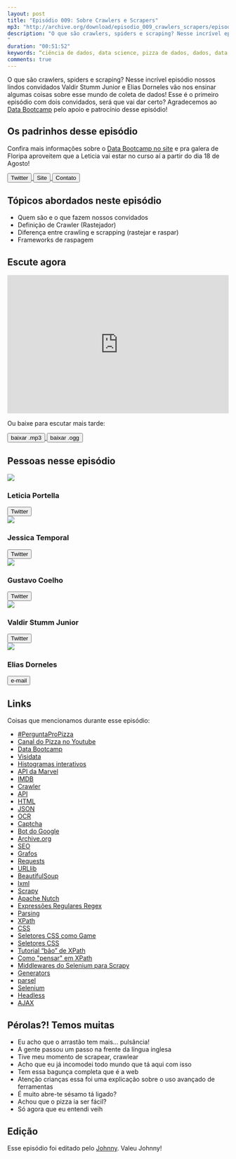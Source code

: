 ```yaml
---
layout: post
title: "Episódio 009: Sobre Crawlers e Scrapers"
mp3: "http://archive.org/download/episodio_009_crawlers_scrapers/episodio_009_crawlers_scrapers.mp3"
description: "O que são crawlers, spiders e scraping? Nesse incrível episódio nossos lindos convidados Valdir Stumm Junior e Elias Dorneles vão nos ensinar algumas coisas sobre esse mundo de coleta de dados! Esse é o primeiro episódio com dois convidados, será que vai dar certo? Agradecemos ao [Data Bootcamp](http://databootcamp.com.br) pelo apoio e patrocínio desse episódio!
"
duration: "00:51:52"
keywords: “ciência de dados, data science, pizza de dados, dados, data, data Science pizza, python, ds, machine learning, crawlers, scrapers, raspagem, raspagem de dados, raspadores, rastejadores, data bootcamp"
comments: true
---
```


O que são crawlers, spiders e scraping? Nesse incrível episódio nossos lindos convidados Valdir Stumm Junior e Elias Dorneles vão nos ensinar algumas coisas sobre esse mundo de coleta de dados! Esse é o primeiro episódio com dois convidados, será que vai dar certo? Agradecemos ao [Data Bootcamp](http://databootcamp.com.br) pelo apoio e patrocínio desse episódio!

## Os padrinhos desse episódio

Confira mais informações sobre o [Data Bootcamp no site](http://databootcamp.com.br) e pra galera de Floripa aproveitem que a Leticia vai estar no curso aí a partir do dia 18 de Agosto!

<div class="download">
  <a href="https://twitter.com/databootcampbr">
    <button class="btn btn-twitter">Twitter</button>
  </a>
  <a href="http://databootcamp.com.br/">
    <button class="btn btn-site">Site</button>
  </a>
  <a href="http://databootcamp.com.br/#contato">
    <button class="btn btn-github">Contato</button>
  </a>
</div>

## Tópicos abordados neste episódio

- Quem são e o que fazem nossos convidados
- Definição de Crawler (Rastejador)
- Diferença entre crawling e scrapping (rastejar e raspar)
- Frameworks de raspagem

## Escute agora

<div class="player-div">
<iframe width="100%" height="315" src="https://www.youtube.com/embed/YYqYnmBy37Y" frameborder="0" allow="autoplay; encrypted-media" allowfullscreen></iframe>
</div>

Ou baixe para escutar mais tarde:

<div class="download">
  <a href="http://archive.org/download/episodio_009_crawlers_scrapers/episodio_009_crawlers_scrapers.mp3">
    <button class="btn btn-mp3">baixar .mp3</button>
  </a>
  <a href="http://archive.org/download/episodio_009_crawlers_scrapers/episodio_009_crawlers_scrapers.ogg">
    <button class="btn btn-ogg">baixar .ogg</button>
  </a>
</div>

## Pessoas nesse episódio

<div class="row">
  <div class="pizzaiolo-img">
    <img class="img-circle" src="{{ site.lele_photo }}">
  </div>
  <div>
    <h3>Leticia Portella</h3>
    <a href="https://twitter.com/leleportella">
      <button class="btn btn-twitter">Twitter</button>
    </a>
  </div>
</div>
<div class="row">
  <div class="pizzaiolo-img">
    <img class="img-circle" src="{{ site.jess_photo }}">
  </div>
  <div>
    <h3>Jessica Temporal</h3>
    <a href="https://twitter.com/jesstemporal">
      <button class="btn btn-twitter">Twitter</button>
    </a>
  </div>
</div>
<div class="row">
  <div class="pizzaiolo-img">
    <img class="img-circle" src="{{ site.gust_photo }}">
  </div>
  <div>
    <h3>Gustavo Coelho</h3>
    <a href="https://twitter.com/gusrabbit">
      <button class="btn btn-twitter">Twitter</button>
    </a>
  </div>
</div>

<div class="row">
  <div class="pizzaiolo-img">
    <img class="img-circle" src="https://pbs.twimg.com/profile_images/1034416896559521792/dIH2bQR5_400x400.jpg">
  </div>
  <div>
    <h3>Valdir Stumm Junior</h3>
    <a href="https://twitter.com/stummjr">
      <button class="btn btn-twitter">Twitter</button>
    </a>
  </div>
</div>

<div class="row">
  <div class="pizzaiolo-img">
    <img class="img-circle" src="https://i.imgur.com/riBcfMy.jpg">
  </div>
  <div>
    <h3>Elias Dorneles</h3>
    <a href="mailto:eliasdorneles@gmail.com">
      <button class="btn btn-github">e-mail</button>
    </a>
  </div>
</div>

## Links

Coisas que mencionamos durante esse episódio:

- [#PerguntaProPizza](https://twitter.com/search?q=%23perguntapropizza&src=typd)
- [Canal do Pizza no Youtube](https://www.youtube.com/c/pizzadedados)
- [Data Bootcamp](http://databootcamp.com.br/)
- [Visidata](https://github.com/saulpw/visidata)
- [Histogramas interativos](http://www.shodor.org/interactivate/activities/Histogram/)
- [API da Marvel](https://developer.marvel.com/)
- [IMDB](https://www.imdb.com/)
- [Crawler](https://en.wikipedia.org/wiki/Web_crawler)
- [API](https://pt.wikipedia.org/wiki/Interface_de_programa%C3%A7%C3%A3o_de_aplica%C3%A7%C3%B5es)
- [HTML](https://pt.wikipedia.org/wiki/HTML)
- [JSON](https://pt.wikipedia.org/wiki/JSON)
- [OCR](https://pt.wikipedia.org/wiki/Reconhecimento_%C3%B3tico_de_caracteres)
- [Captcha](https://pt.wikipedia.org/wiki/CAPTCHA)
- [Bot do Google](https://support.google.com/webmasters/answer/182072?hl=pt-BR)
- [Archive.org](http://archive.org/)
- [SEO](https://en.wikipedia.org/wiki/Search_engine_optimization)
- [Grafos](https://pt.wikipedia.org/wiki/Teoria_dos_grafos)
- [Requests](http://docs.python-requests.org/en/master/)
- [URLlib](https://docs.python.org/3/library/urllib.html)
- [BeautifulSoup](https://www.crummy.com/software/BeautifulSoup/bs4/doc/)
- [lxml](https://lxml.de/)
- [Scrapy](https://scrapy.org/)
- [Apache Nutch](http://nutch.apache.org/)
- [Expressões Regulares Regex](https://pt.wikipedia.org/wiki/Express%C3%A3o_regular)
- [Parsing](https://en.wikipedia.org/wiki/Parsing)
- [XPath](https://pt.wikipedia.org/wiki/XPath)
- [CSS](https://pt.wikipedia.org/wiki/Cascading_Style_Sheets)
- [Seletores CSS como Game](https://flukeout.github.io/)
- [Seletores CSS](https://code.tutsplus.com/pt/tutorials/the-30-css-selectors-you-must-memorize--net-16048)
- [Tutorial “bão” de XPath](http://www.zvon.org/comp/r/tut-XPath_1.html)
- [Como "pensar" em XPath](http://plasmasturm.org/log/xpath101/)
- [Middlewares do Selenium para Scrapy](https://stackoverflow.com/questions/40268815/how-to-write-customize-downloader-middleware-for-selenium-and-scrapy)
- [Generators](https://wiki.python.org.br/UsandoGenerators)
- [parsel](https://pypi.org/project/parsel/)
- [Selenium](https://www.seleniumhq.org)
- [Headless](https://en.wikipedia.org/wiki/Headless_software)
- [AJAX](https://www.devmedia.com.br/o-que-e-o-ajax/6702)

## Pérolas?! Temos muitas

- Eu acho que o arrastão tem mais… pulsância!
- A gente passou um passo na frente da língua inglesa
- Tive meu momento de scrapear, crawlear
- Acho que eu já incomodei todo mundo que tá aqui com isso
- Tem essa bagunça completa que é a web
- Atenção crianças essa foi uma explicação sobre o uso avançado de ferramentas
- É muito abre-te sésamo tá ligado?
- Achou que o pizza ia ser fácil?
- Só agora que eu entendi veih

## Edição

Esse episódio foi editado pelo [Johnny](https://www.instagram.com/johnnyduluti/). Valeu Johnny!

